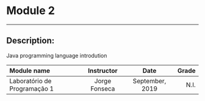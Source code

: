 # Module 2

--- 

## Description: 
Java programming language introdution

| Module name | Instructor | Date | Grade |
| :---------- | :--------: | :---: | ----: |
| Laboratório de Programação 1 | Jorge Fonseca | September, 2019 | N.I. |
